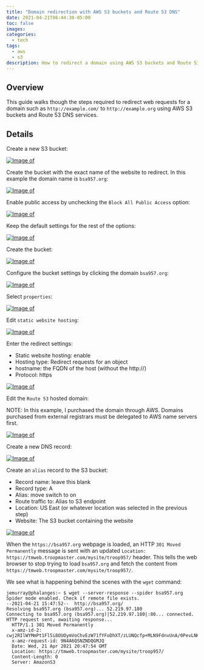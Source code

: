 ```yaml
---
title: "Domain redirection with AWS S3 buckets and Route 53 DNS"
date: 2021-04-21T06:44:30-05:00
toc: false
images:
categories:
  - tech
tags: 
  - aws
  - s3
description: How to redirect a domain using AWS S3 buckets and Route 53 DNS services.
---
```


## Overview

This guide walks though the steps required to redirect web requests for a domain such as `http://example.com/` to `http://example.org` using AWS S3 buckets and Route 53 DNS services.

## Details

Create a new S3 bucket:

[![Image of ](/images/2021-04-21-08-44-55.png)](/images/2021-04-21-08-44-55.png)


Create the bucket with the exact name of the website to redirect. In this example the domain name is `bsa957.org`:

[![Image of ](/images/2021-04-21-08-46-23.png)](/images/2021-04-21-08-46-23.png)


Enable public access by unchecking the `Block All Public Access` option:

[![Image of ](/images/2021-04-21-08-46-41.png)](/images/2021-04-21-08-46-41.png)

Keep the default settings for the rest of the options: 

[![Image of ](/images/2021-04-21-08-47-56.png)](/images/2021-04-21-08-47-56.png)

Create the bucket:

[![Image of ](/images/2021-04-21-08-49-37.png)](/images/2021-04-21-08-49-37.png)

Configure the bucket settings by clicking the domain `bsa957.org`:

[![Image of ](/images/2021-04-21-08-50-53.png)](/images/2021-04-21-08-50-53.png)

Select `properties`:

[![Image of ](/images/2021-04-21-08-52-40.png)](/images/2021-04-21-08-52-40.png)

Edit `static website hosting`:

[![Image of ](/images/2021-04-21-08-53-06.png)](/images/2021-04-21-08-53-06.png)

Enter the redirect settings:

- Static website hosting: enable
- Hosting type: Redirect requests for an object
- hostname: the FQDN of the host (without the http://)
- Protocol: https

[![Image of ](/images/2021-04-21-09-23-15.png)](/images/2021-04-21-09-23-15.png)

Edit the `Route 53` hosted domain:

NOTE: In this example, I purchased the domain through AWS. Domains purchased from external registrars must be delegated to AWS name servers first.

[![Image of ](/images/2021-04-21-08-55-46.png)](/images/2021-04-21-08-55-46.png)

Create a new DNS record:

[![Image of ](/images/2021-04-21-08-56-30.png)](/images/2021-04-21-08-56-30.png)

Create an `alias` record to the S3 bucket:

- Record name: leave this blank
- Record type: A
- Alias: move switch to on
- Route traffic to: Alias to S3 endpoint
- Location: US East (or whatever location was selected in the previous step)
- Website: The S3 bucket containing the website

[![Image of ](/images/2021-04-21-08-58-06.png)](/images/2021-04-21-08-58-06.png)


When the `https://bsa957.org` webpage is loaded, an HTTP `301 Moved Permanently` message is sent with an updated `Location: https://tmweb.troopmaster.com/mysite/troop957/` header. This tells the web browser to stop trying to load `bsa957.org` and fetch the content from `https://tmweb.troopmaster.com/mysite/troop957/`. 

We see what is happening behind the scenes with the `wget` command:

```
jemurray@phalanges:~ $ wget --server-response --spider bsa957.org
Spider mode enabled. Check if remote file exists.
--2021-04-21 15:47:52--  http://bsa957.org/
Resolving bsa957.org (bsa957.org)... 52.219.97.180
Connecting to bsa957.org (bsa957.org)|52.219.97.180|:80... connected.
HTTP request sent, awaiting response...
  HTTP/1.1 301 Moved Permanently
  x-amz-id-2: cwj2RIlWYMmPt1Fl5i8OUOymVoChvEzW71fYFoDhXT/zLUNQcfp+MLN9FdnvUnA/0PevLNKLzsE=
  x-amz-request-id: 9N4A6QSNZNDQGMJQ
  Date: Wed, 21 Apr 2021 20:47:54 GMT
  Location: https://tmweb.troopmaster.com/mysite/troop957/
  Content-Length: 0
  Server: AmazonS3
```
